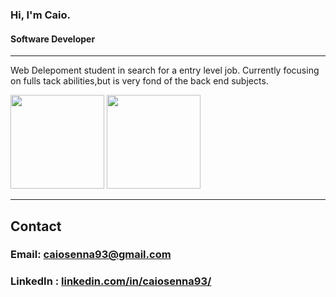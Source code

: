  
### Hi, I'm Caio. 
#### Software Developer
----
Web Delepoment student in search for a entry level job. Currently focusing on fulls tack abilities,but is very fond of the back end subjects.

<div>
<img height="150em" src="https://github-readme-stats.vercel.app/api?username=cclsenna&count_private=true&show_icons=true&theme=aura">

<img height="150em" src="https://github-readme-stats.vercel.app/api/top-langs/?username=cclsenna&layout=compact&theme=aura">

</div>


----
## Contact
### Email: caiosenna93@gmail.com
### LinkedIn : <a href='https://www.linkedin.com/in/caiosenna93/'>linkedin.com/in/caiosenna93/</a>






